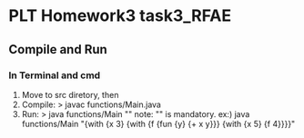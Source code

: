 # PLT Homework3 task3_RFAE

## Compile and Run

### In Terminal and cmd
1. Move to src diretory, then
2. Compile: > javac functions/Main.java
3. Run: > java functions/Main ""
note: "" is mandatory. ex:) java functions/Main "{with {x 3} {with {f {fun {y} {+ x y}}} {with {x 5} {f 4}}}}"

